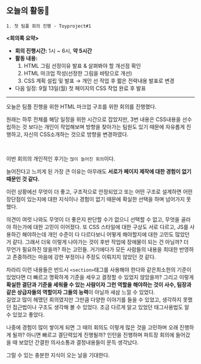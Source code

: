 ## 오늘의 활동🧐

    1. 첫 팀플 회의 진행 - Toyproject#1

**<회의록 요약>**

- **회의 진행시간:** 1시 ~ 6시, **약 5시간**
- **활동 내용:**
    1. HTML 그림 선정이유 발표 & 살펴봐야 할 개선점 확인
    2. HTML 마크업 작성(선정한 그림을 바탕으로 개선)
    3. CSS 계획 설립 및 발표 → 개인 선 작업 후 짧은 전략내용 발표로 변경
- 다음 일정: 9월 13일(월) 첫 페이지의 CSS 작업 완료 후 발표

---

오늘은 팀플 진행을 위한 HTML 마크업 구조를 위한 회의를 진행했다.

원래는 하루 전체를 해당 일정을 위한 시간으로 잡았지만, 3번 내용은 CSS내용을 선수립하는 것 보다는 개인이 작업해보며 방향을 찾아가는 팀원도 있기 때문에 자유롭게 진행하고, 자신의 CSS소개하는 것으로 방향을 변경하였다.

<br>

이번 회의의 개인적인 후기는 `많이 늘어진 회의`이다.

늘어진다고 느끼게 된 가장 큰 이유는 아무래도 **서로가 페이지 제작에 대한 경험이 없기 때문인 것 같다.**

이런 상황에선 무엇이 더 좋고, 구조적으로 안정되었고 또는 어떤 구조로 설계하면 어떤 장단점이 있는지에 대한 지식이나 경험이 없기 때문에 확실한 선택을 하며 넘어가지 못했다.

의견이 여럿 나와도 무엇이 더 좋은지 판단할 수가 없으니 선택할 수 없고, 무엇을 골라야 하는가에 대한 고민이 이어졌다. 또 CSS 스타일에 대한 구상도 서로 다르고, JS를 사용하긴 해야하는데 개인 수준이 다 다르다보니 어떻게 해야할지에 대한 고민도 많았던 거 같다. 그래서 더욱 이렇게 나아가는 것이 후반 작업에 장애물이 되는 건 아닐까? 더 무언가 필요하진 않을까? 하는 고민들. 거기에다가 모든 사람들의 내용을 최대한 반영하고 존중하려는 마음에 강한 부정이나 주장도 이뤄지지 않았던 것 같다.

 차라리 이런 내용들은 반드시 `<section>`태그를 사용해야 한다와 같은최소한의 기준이 있었다면 더 빠르고 명확하게 기준을 세우고 결정할 수 있었지 않았을까? 그리고 이렇게 **확실한 결단과 기준을 세워줄 수 있는 사람이자 그런 역할을 해야하는 것이 사수, 팀장과 같은 상급자들의 역할이자 그들의 능력**이 아닐까 새삼 느낄 수 있었다.
<br>
길었고 많이 헤맸던 회의였지만 그만큼 다양한 이야기를 들을 수 있었고, 생각하지 못했던 접근법이나 구조도 생각해 볼 수 있었다. 조금 다르게 알고 있었던 태그사용법도 알 수 있었고 좋았다.

나중에 경험이 많이 쌓이게 되면 그 때의 회의도 이렇게 많은 것을 고민하며 오래 진행하게 될까? 아니면 빠르고 결단력있게 진행될까?
인턴을 진행하며 파트장 회의에 들어갔을 때 보았던 간결한 의사소통과 결정내용들이 문득 생각났다.

그럴 수 있는 충분한 지식이 오는 날을 기대한다.

